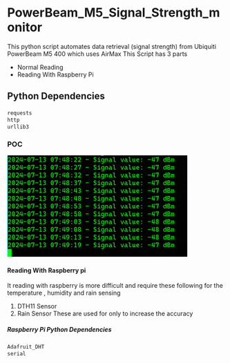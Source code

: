 # PowerBeam_M5_Signal_Strength_monitor

This python script automates data retrieval (signal strength) from Ubiquiti PowerBeam M5 400 which uses AirMax
This Script has 3 parts

- Normal Reading
- Reading With Raspberry Pi

## Python Dependencies

```
requests
http
urllib3
```

### POC

![](image.png?raw=true)

#### Reading With Raspberry pi

It reading with raspberry is more difficult and require these following for the temperature , humidity and rain sensing

1. DTH11 Sensor
2. Rain Sensor
   These are used for only to increase the accuracy

##### Raspberry Pi Python Dependencies

```
Adafruit_DHT
serial
```
